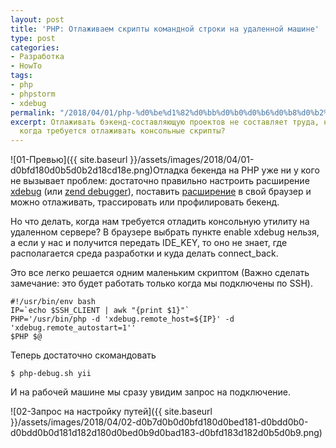 ```yaml
---
layout: post
title: 'PHP: Отлаживаем скрипты командной строки на удаленной машине'
type: post
categories:
- Разработка
- HowTo
tags:
- php
- phpstorm
- xdebug
permalink: "/2018/04/01/php-%d0%be%d1%82%d0%bb%d0%b0%d0%b6%d0%b8%d0%b2%d0%b0%d0%b5%d0%bc-%d1%81%d0%ba%d1%80%d0%b8%d0%bf%d1%82%d1%8b-%d0%ba%d0%be%d0%bc%d0%b0%d0%bd%d0%b4%d0%bd%d0%be%d0%b9-%d1%81%d1%82%d1%80%d0%be%d0%ba%d0%b8/"
excerpt: Отлаживать бэкенд-составляющую проектов не составляет труда, но что делать
  когда требуется отлаживать консольные скрипты?
---
```

![01-Превью]({{ site.baseurl }}/assets/images/2018/04/01-d0bfd180d0b5d0b2d18cd18e.png)Отладка бекенда на PHP уже ни у кого не вызывает проблем: достаточно правильно настроить расширение [xdebug](https://xdebug.org/) (или [zend debugger](https://www.jetbrains.com/help/phpstorm/configuring-zend-debugger.html)), поставить  [расширение](https://chrome.google.com/webstore/detail/xdebug-helper/eadndfjplgieldjbigjakmdgkmoaaaoc?hl=ru) в свой браузер и можно отлаживать, трассировать или профилировать бекенд.

Но что делать, когда нам требуется отладить консольную утилиту на удаленном сервере? В браузере выбрать пункте enable xdebug нельзя, а если у нас и получится передать IDE_KEY, то оно не знает, где располагается среда разработки и куда делать connect_back.

Это все легко решается одним маленьким скриптом (Важно сделать замечание: это будет работать только когда мы подключены по SSH).

```shell
#!/usr/bin/env bash  
IP=`echo $SSH_CLIENT | awk "{print $1}"​`  
PHP='/usr/bin/php -d 'xdebug.remote_host=${IP}' -d 'xdebug.remote_autostart=1''  
$PHP $@
```

Теперь достаточно скомандовать

```shell
$ php-debug.sh yii
```

И на рабочей машине мы сразу увидим запрос на подключение.

![02-Запрос на настройку путей]({{ site.baseurl }}/assets/images/2018/04/02-d0b7d0b0d0bfd180d0bed181-d0bdd0b0-d0bdd0b0d181d182d180d0bed0b9d0bad183-d0bfd183d182d0b5d0b9.png)

